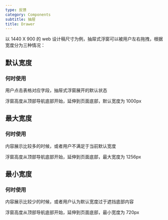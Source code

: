 ```yaml
---
type: 反馈
category: Components
subtitle: 抽屉
title: Drawer
---
```


以 1440 X 900 的 web 设计稿尺寸为例，抽屉式浮窗可以被用户左右拖拽，根据宽度分为三种情况：

## 默认宽度

### 何时使用

用户点击表格对应字段，抽屉式浮窗展开的默认状态

浮窗高度从顶部导航底部开始，延伸到页面底部，默认宽度为 1000px

## 最大宽度

### 何时使用

内容展示比较多的时候，或者用户不满足于当前默认宽度

浮窗高度从顶部导航底部开始，延伸到页面底部，最大宽度为 1256px

## 最小宽度

### 何时使用

内容展示比较少的时候，或者用户认为默认宽度过于遮挡底部内容

浮窗高度从顶部导航底部开始，延伸到页面底部，最小宽度为 720px

